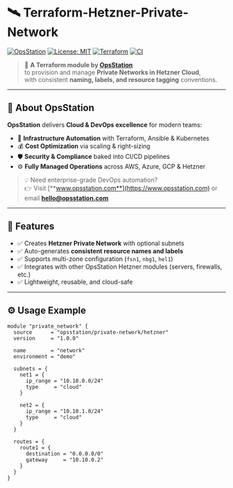 # 🛰️ Terraform-Hetzner-Private-Network

[![OpsStation](https://img.shields.io/badge/Made%20by-OpsStation-blue?style=flat-square&logo=terraform)](https://www.opsstation.com)
[![License: MIT](https://img.shields.io/badge/License-MIT-blue.svg)](LICENSE)
[![Terraform](https://img.shields.io/badge/Terraform-1.6%2B-purple.svg?logo=terraform)](#)
[![CI](https://github.com/OpsStation/terraform-hetzner-private-network/actions/workflows/ci.yml/badge.svg)](https://github.com/OpsStation/terraform-hetzner-private-network/actions/workflows/ci.yml)

> 🧩 **A Terraform module by [OpsStation](https://www.opsstation.com)**  
> to provision and manage **Private Networks in Hetzner Cloud**,  
> with consistent **naming, labels, and resource tagging** conventions.

---

## 🏢 About OpsStation

**OpsStation** delivers **Cloud & DevOps excellence** for modern teams:
- 🚀 **Infrastructure Automation** with Terraform, Ansible & Kubernetes
- 💰 **Cost Optimization** via scaling & right-sizing
- 🛡️ **Security & Compliance** baked into CI/CD pipelines
- ⚙️ **Fully Managed Operations** across AWS, Azure, GCP & Hetzner

> 💡 Need enterprise-grade DevOps automation?  
> 👉 Visit [**www.opsstation.com**](https://www.opsstation.com) or email **hello@opsstation.com**

---

## 🌟 Features

- ✅ Creates **Hetzner Private Network** with optional subnets
- ✅ Auto-generates **consistent resource names and labels**
- ✅ Supports multi-zone configuration (`fsn1`, `nbg1`, `hel1`)
- ✅ Integrates with other OpsStation Hetzner modules (servers, firewalls, etc.)
- ✅ Lightweight, reusable, and cloud-safe

---

## ⚙️ Usage Example

```hcl
module "private_network" {
  source      = "opsstation/private-network/hetzner"
  version     = "1.0.0"

  name        = "network"
  environment = "demo"

  subnets = {
    net1 = {
      ip_range = "10.10.0.0/24"
      type     = "cloud"
    }

    net2 = {
      ip_range = "10.10.1.0/24"
      type     = "cloud"
    }
  }

  routes = {
    route1 = {
      destination = "0.0.0.0/0"
      gateway     = "10.10.0.2"
    }
  }
}

